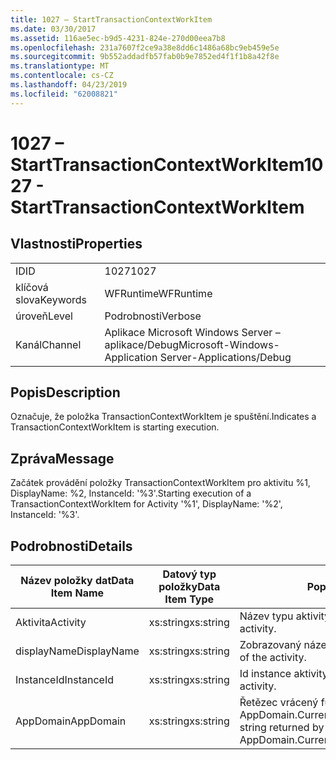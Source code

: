 ```yaml
---
title: 1027 – StartTransactionContextWorkItem
ms.date: 03/30/2017
ms.assetid: 116ae5ec-b9d5-4231-824e-270d00eea7b8
ms.openlocfilehash: 231a7607f2ce9a38e8dd6c1486a68bc9eb459e5e
ms.sourcegitcommit: 9b552addadfb57fab0b9e7852ed4f1f1b8a42f8e
ms.translationtype: MT
ms.contentlocale: cs-CZ
ms.lasthandoff: 04/23/2019
ms.locfileid: "62008821"
---
```

# <a name="1027---starttransactioncontextworkitem"></a><span data-ttu-id="a4c82-102">1027 – StartTransactionContextWorkItem</span><span class="sxs-lookup"><span data-stu-id="a4c82-102">1027 - StartTransactionContextWorkItem</span></span>
## <a name="properties"></a><span data-ttu-id="a4c82-103">Vlastnosti</span><span class="sxs-lookup"><span data-stu-id="a4c82-103">Properties</span></span>  
  
|||  
|-|-|  
|<span data-ttu-id="a4c82-104">ID</span><span class="sxs-lookup"><span data-stu-id="a4c82-104">ID</span></span>|<span data-ttu-id="a4c82-105">1027</span><span class="sxs-lookup"><span data-stu-id="a4c82-105">1027</span></span>|  
|<span data-ttu-id="a4c82-106">klíčová slova</span><span class="sxs-lookup"><span data-stu-id="a4c82-106">Keywords</span></span>|<span data-ttu-id="a4c82-107">WFRuntime</span><span class="sxs-lookup"><span data-stu-id="a4c82-107">WFRuntime</span></span>|  
|<span data-ttu-id="a4c82-108">úroveň</span><span class="sxs-lookup"><span data-stu-id="a4c82-108">Level</span></span>|<span data-ttu-id="a4c82-109">Podrobnosti</span><span class="sxs-lookup"><span data-stu-id="a4c82-109">Verbose</span></span>|  
|<span data-ttu-id="a4c82-110">Kanál</span><span class="sxs-lookup"><span data-stu-id="a4c82-110">Channel</span></span>|<span data-ttu-id="a4c82-111">Aplikace Microsoft Windows Server – aplikace/Debug</span><span class="sxs-lookup"><span data-stu-id="a4c82-111">Microsoft-Windows-Application Server-Applications/Debug</span></span>|  
  
## <a name="description"></a><span data-ttu-id="a4c82-112">Popis</span><span class="sxs-lookup"><span data-stu-id="a4c82-112">Description</span></span>  
 <span data-ttu-id="a4c82-113">Označuje, že položka TransactionContextWorkItem je spuštění.</span><span class="sxs-lookup"><span data-stu-id="a4c82-113">Indicates a TransactionContextWorkItem is starting execution.</span></span>  
  
## <a name="message"></a><span data-ttu-id="a4c82-114">Zpráva</span><span class="sxs-lookup"><span data-stu-id="a4c82-114">Message</span></span>  
 <span data-ttu-id="a4c82-115">Začátek provádění položky TransactionContextWorkItem pro aktivitu %1, DisplayName: %2, InstanceId: '%3'.</span><span class="sxs-lookup"><span data-stu-id="a4c82-115">Starting execution of a TransactionContextWorkItem for Activity '%1', DisplayName: '%2', InstanceId: '%3'.</span></span>  
  
## <a name="details"></a><span data-ttu-id="a4c82-116">Podrobnosti</span><span class="sxs-lookup"><span data-stu-id="a4c82-116">Details</span></span>  
  
|<span data-ttu-id="a4c82-117">Název položky dat</span><span class="sxs-lookup"><span data-stu-id="a4c82-117">Data Item Name</span></span>|<span data-ttu-id="a4c82-118">Datový typ položky</span><span class="sxs-lookup"><span data-stu-id="a4c82-118">Data Item Type</span></span>|<span data-ttu-id="a4c82-119">Popis</span><span class="sxs-lookup"><span data-stu-id="a4c82-119">Description</span></span>|  
|--------------------|--------------------|-----------------|  
|<span data-ttu-id="a4c82-120">Aktivita</span><span class="sxs-lookup"><span data-stu-id="a4c82-120">Activity</span></span>|<span data-ttu-id="a4c82-121">xs:string</span><span class="sxs-lookup"><span data-stu-id="a4c82-121">xs:string</span></span>|<span data-ttu-id="a4c82-122">Název typu aktivity.</span><span class="sxs-lookup"><span data-stu-id="a4c82-122">The type name of the activity.</span></span>|  
|<span data-ttu-id="a4c82-123">displayName</span><span class="sxs-lookup"><span data-stu-id="a4c82-123">DisplayName</span></span>|<span data-ttu-id="a4c82-124">xs:string</span><span class="sxs-lookup"><span data-stu-id="a4c82-124">xs:string</span></span>|<span data-ttu-id="a4c82-125">Zobrazovaný název aktivity.</span><span class="sxs-lookup"><span data-stu-id="a4c82-125">The display name of the activity.</span></span>|  
|<span data-ttu-id="a4c82-126">InstanceId</span><span class="sxs-lookup"><span data-stu-id="a4c82-126">InstanceId</span></span>|<span data-ttu-id="a4c82-127">xs:string</span><span class="sxs-lookup"><span data-stu-id="a4c82-127">xs:string</span></span>|<span data-ttu-id="a4c82-128">Id instance aktivity.</span><span class="sxs-lookup"><span data-stu-id="a4c82-128">The instance id of the activity.</span></span>|  
|<span data-ttu-id="a4c82-129">AppDomain</span><span class="sxs-lookup"><span data-stu-id="a4c82-129">AppDomain</span></span>|<span data-ttu-id="a4c82-130">xs:string</span><span class="sxs-lookup"><span data-stu-id="a4c82-130">xs:string</span></span>|<span data-ttu-id="a4c82-131">Řetězec vrácený funkcí AppDomain.CurrentDomain.FriendlyName.</span><span class="sxs-lookup"><span data-stu-id="a4c82-131">The string returned by AppDomain.CurrentDomain.FriendlyName.</span></span>|
